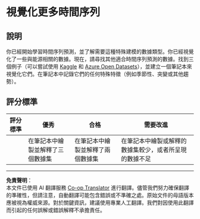 <!--
CO_OP_TRANSLATOR_METADATA:
{
  "original_hash": "d1781b0b92568ea1d119d0a198b576b4",
  "translation_date": "2025-08-29T20:47:58+00:00",
  "source_file": "7-TimeSeries/1-Introduction/assignment.md",
  "language_code": "mo"
}
-->
# 視覺化更多時間序列

## 說明

你已經開始學習時間序列預測，並了解需要這種特殊建模的數據類型。你已經視覺化了一些與能源相關的數據。現在，請尋找其他適合時間序列預測的數據。找到三個例子（可以嘗試使用 [Kaggle](https://kaggle.com) 和 [Azure Open Datasets](https://azure.microsoft.com/en-us/services/open-datasets/catalog/?WT.mc_id=academic-77952-leestott)），並建立一個筆記本來視覺化它們。在筆記本中記錄它們的任何特殊特徵（例如季節性、突變或其他趨勢）。

## 評分標準

| 評分標準 | 優秀                                                   | 合格                                                | 需要改進                                                                                 |
| -------- | ------------------------------------------------------ | --------------------------------------------------- | ---------------------------------------------------------------------------------------- |
|          | 在筆記本中繪製並解釋了三個數據集                      | 在筆記本中繪製並解釋了兩個數據集                   | 在筆記本中繪製或解釋的數據集較少，或者所呈現的數據不足                                   |

---

**免責聲明**：  
本文件已使用 AI 翻譯服務 [Co-op Translator](https://github.com/Azure/co-op-translator) 進行翻譯。儘管我們努力確保翻譯的準確性，但請注意，自動翻譯可能包含錯誤或不準確之處。原始文件的母語版本應被視為權威來源。對於關鍵資訊，建議使用專業人工翻譯。我們對因使用此翻譯而引起的任何誤解或錯誤解釋不承擔責任。